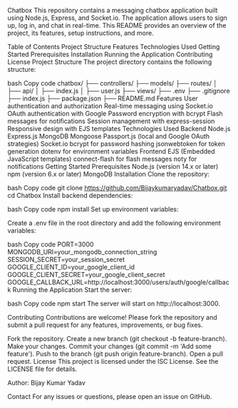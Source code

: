 
Chatbox
This repository contains a messaging chatbox application built using Node.js, Express, and Socket.io. The application allows users to sign up, log in, and chat in real-time. This README provides an overview of the project, its features, setup instructions, and more.

Table of Contents
Project Structure
Features
Technologies Used
Getting Started
Prerequisites
Installation
Running the Application
Contributing
License
Project Structure
The project directory contains the following structure:

bash
Copy code
chatbox/
├── controllers/
├── models/
├── routes/
│   ├── api/
│   ├── index.js
│   ├── user.js
├── views/
├── .env
├── .gitignore
├── index.js
├── package.json
├── README.md
Features
User authentication and authorization
Real-time messaging using Socket.io
OAuth authentication with Google
Password encryption with bcrypt
Flash messages for notifications
Session management with express-session
Responsive design with EJS templates
Technologies Used
Backend
Node.js
Express.js
MongoDB
Mongoose
Passport.js (local and Google OAuth strategies)
Socket.io
bcrypt for password hashing
jsonwebtoken for token generation
dotenv for environment variables
Frontend
EJS (Embedded JavaScript templates)
connect-flash for flash messages
noty for notifications
Getting Started
Prerequisites
Node.js (version 14.x or later)
npm (version 6.x or later)
MongoDB
Installation
Clone the repository:

bash
Copy code
git clone https://github.com/Bijaykumaryadav/Chatbox.git
cd Chatbox
Install backend dependencies:

bash
Copy code
npm install
Set up environment variables:

Create a .env file in the root directory and add the following environment variables:

bash
Copy code
PORT=3000
MONGODB_URI=your_mongodb_connection_string
SESSION_SECRET=your_session_secret
GOOGLE_CLIENT_ID=your_google_client_id
GOOGLE_CLIENT_SECRET=your_google_client_secret
GOOGLE_CALLBACK_URL=http://localhost:3000/users/auth/google/callback
Running the Application
Start the server:

bash
Copy code
npm start
The server will start on http://localhost:3000.

Contributing
Contributions are welcome! Please fork the repository and submit a pull request for any features, improvements, or bug fixes.

Fork the repository.
Create a new branch (git checkout -b feature-branch).
Make your changes.
Commit your changes (git commit -m 'Add some feature').
Push to the branch (git push origin feature-branch).
Open a pull request.
License
This project is licensed under the ISC License. See the LICENSE file for details.

Author: Bijay Kumar Yadav

Contact
For any issues or questions, please open an issue on GitHub.







